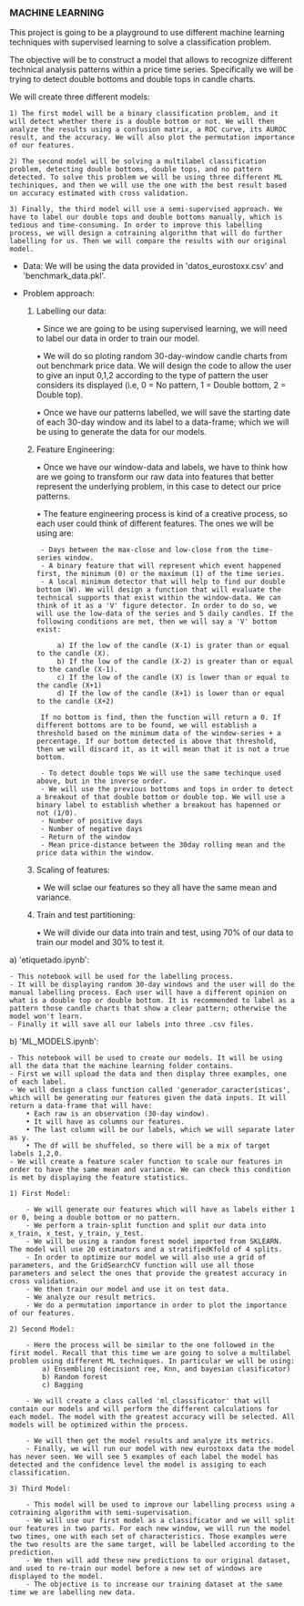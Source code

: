 ### MACHINE LEARNING

This project is going to be a playground to use different machine learning techniques with supervised learning to solve a classification problem.

The objective will be to construct a model that allows to recognize different technical analysis patterns within a price time series. Specifically we will be trying to detect double bottoms and double tops in candle charts.

We will create three different models:

    1) The first model will be a binary classification problem, and it will detect whether there is a double bottom or not. We will then analyze the results using a confusion matrix, a ROC curve, its AUROC result, and the accuracy. We will also plot the permutation importance of our features. 

    2) The second model will be solving a multilabel classification problem, detecting double bottoms, double tops, and no pattern detected. To solve this problem we will be using three different ML techiniques, and then we will use the one with the best result based on accuracy estimated with cross validation. 

    3) Finally, the third model will use a semi-supervised approach. We have to label our double tops and double bottoms manually, which is tedious and time-consuming. In order to improve this labelling process, we will design a cotraining algorithm that will do further labelling for us. Then we will compare the results with our original model. 

- Data: We will be using the data provided in 'datos_eurostoxx.csv' and 'benchmark_data.pkl'.

- Problem approach: 

    1) Labelling our data:

        • Since we are going to be using supervised learning, we will need to label our data in order to train our model. 

        • We will do so ploting random 30-day-window candle charts from out benchmark price data. We will design the code to allow the user to give an input 0,1,2 according to the type of pattern the user considers its displayed (i.e, 0 = No pattern, 1 = Double bottom, 2 = Double top). 

        • Once we have our patterns labelled, we will save the starting date of each 30-day window and its label to a data-frame; which we will be using to generate the data for our models.
    
    2) Feature Engineering:

        • Once we have our window-data and labels, we have to think how are we going to transform our raw data into features that better represent the underlying problem, in this case to detect our price patterns. 
        
        • The feature engineering process is kind of a creative process, so each user could think of different features. The ones we will be using are:
        
            - Days between the max-close and low-close from the time-series window. 
            - A binary feature that will represent which event happened first, the minimum (0) or the maximum (1) of the time series. 
            - A local minimum detector that will help to find our double bottom (W). We will design a function that will evaluate the technical supports that exist within the window-data. We can think of it as a 'V' figure detector. In order to do so, we will use the low-data of the series and 5 daily candles. If the following conditions are met, then we will say a 'V' bottom exist: 

                a) If the low of the candle (X-1) is grater than or equal to the candle (X).
                b) If the low of the candle (X-2) is greater than or equal to the candle (X-1).
                c) If the low of the candle (X) is lower than or equal to the candle (X+1)
                d) If the low of the candle (X+1) is lower than or equal to the candle (X+2)
            
            If no bottom is find, then the function will return a 0. If different bottoms are to be found, we will establish a threshold based on the minimum data of the window-series + a percentage. If our bottom detected is above that threshold, then we will discard it, as it will mean that it is not a true bottom. 

            - To detect double tops We will use the same techinque used above, but in the inverse order.
            - We will use the previous bottoms and tops in order to detect a breakout of that double bottom or double top. We will use a binary label to establish whether a breakout has hapenned or not (1/0). 
            - Number of positive days
            - Number of negative days
            - Return of the window
            - Mean price-distance between the 30day rolling mean and the price data within the window. 
    
    3) Scaling of features:

        • We will sclae our features so they all have the same mean and variance. 

    4) Train and test partitioning:

        • We will divide our data into train and test, using 70% of our data to train our model and 30% to test it. 
    
a) 'etiquetado.ipynb':

    - This notebook will be used for the labelling process. 
    - It will be displaying random 30-day windows and the user will do the manual labelling process. Each user will have a different opinion on what is a double top or double bottom. It is recommended to label as a pattern those candle charts that show a clear pattern; otherwise the model won't learn. 
    - Finally it will save all our labels into three .csv files. 

b) 'ML_MODELS.ipynb':

    - This notebook will be used to create our models. It will be using all the data that the machine learning folder contains. 
    - First we will upload the data and then display three examples, one of each label. 
    - We will design a class function called 'generador_características', which will be generating our features given the data inputs. It will return a data-frame that will have:
        • Each raw is an observation (30-day window).
        • It will have as columns our features.
        • The last column will be our labels, which we will separate later as y.
        • The df will be shuffeled, so there will be a mix of target labels 1,2,0. 
    - We will create a feature scaler function to scale our features in order to have the same mean and variance. We can check this condition is met by displaying the feature statistics.
    
    1) First Model: 

        - We will generate our features which will have as labels either 1 or 0, being a double bottom or no pattern. 
        - We perform a train-split function and split our data into x_train, x_test, y_train, y_test. 
        - We will be using a random forest model imported from SKLEARN. The model will use 20 estimators and a stratifiedKfold of 4 splits. 
        - In order to optimize our model we will also use a grid of parameters, and the GridSearchCV function will use all those parameters and select the ones that provide the greatest accuracy in cross validation. 
        - We then train our model and use it on test data.
        - We analyze our result metrics. 
        - We do a permutation importance in order to plot the importance of our features.

    2) Second Model:

        - Here the process will be similar to the one followed in the first model. Recall that this time we are going to solve a multilabel problem using different ML techniques. In particular we will be using:
            a) Ensembling (decisiont ree, Knn, and bayesian clasificator)
            b) Random forest 
            c) Bagging
        
        - We will create a class called 'ml_classificator' that will contain our models and will perform the different calculations for each model. The model with the greatest accuracy will be selected. All models will be optimized within the process. 

        - We will then get the model results and analyze its metrics. 
        - Finally, we will run our model with new eurostoxx data the model has never seen. We will see 5 examples of each label the model has detected and the confidence level the model is assiging to each classification. 
    
    3) Third Model:

        - This model will be used to improve our labelling process using a cotraining algorithm with semi-supervisation. 
        - We will use our first model as a classificator and we will split our features in two parts. For each new window, we will run the model two times, one with each set of characteristics. Those examples were the two results are the same target, will be labelled according to the prediction. 
        - We then will add these new predictions to our original dataset, and used to re-train our model before a new set of windows are displayed to the model. 
        - The objective is to increase our training dataset at the same time we are labelling new data. 

